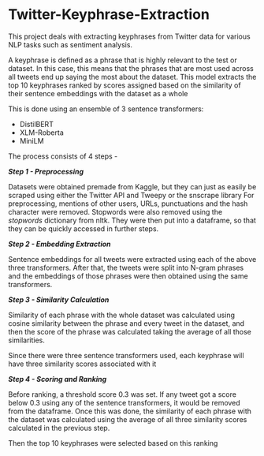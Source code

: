 # Twitter-Keyphrase-Extraction

This project deals with extracting keyphrases from Twitter data for various NLP tasks such as sentiment analysis. 

A keyphrase is defined as a phrase that is highly relevant to the test or dataset. In this case, this means that the phrases that are most used across all tweets end up saying the most about the dataset. This model extracts the top 10 keyphrases ranked by scores assigned based on the similarity of their sentence embeddings with the dataset as a whole

This is done using an ensemble of 3 sentence transformers:
- DistilBERT
- XLM-Roberta
- MiniLM

The process consists of 4 steps - 

<b><i> Step 1 - Preprocessing </i></b>

Datasets were obtained premade from Kaggle, but they can just as easily be scraped using either the Twitter API and Tweepy or the snscrape library
For preprocessing, mentions of other users, URLs, punctuations and the hash character were removed. Stopwords were also removed using the <i>stopwords</i> dictionary from nltk.
They were then put into a dataframe, so that they can be quickly accessed in further steps.

<b><i> Step 2 - Embedding Extraction </i></b>

Sentence embeddings for all tweets were extracted using each of the above three transformers. After that, the tweets were split into N-gram phrases and the embeddings of those phrases were then obtained using the same transformers.

<b><i> Step 3 - Similarity Calculation </i></b>

Similarity of each phrase with the whole dataset was calculated using cosine similarity between the phrase and every tweet in the dataset, and then the score of the phrase was calculated taking the average of all those similarities.

Since there were three sentence transformers used, each keyphrase will have three similarity scores associated with it

<b><i> Step 4 - Scoring and Ranking </i></b>

Before ranking, a threshold score 0.3 was set. If any tweet got a score below 0.3 using any of the sentence transformers, it would be removed from the dataframe. Once this was done, the similarity of each phrase with the dataset was calculated using the average of all three similarity scores calculated in the previous step.

Then the top 10 keyphrases were selected based on this ranking
